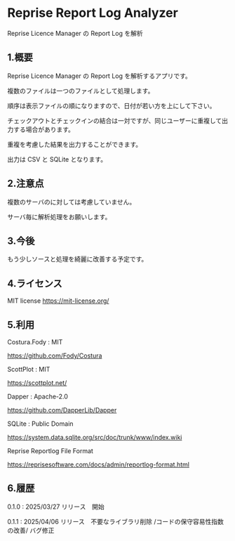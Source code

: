 ﻿# Reprise Report Log Analyzer

Reprise Licence Manager の Report Log を解析

## 1.概要

Reprise Licence Manager の Report Log を解析するアプリです。

複数のファイルは一つのファイルとして処理します。

順序は表示ファイルの順になりますので、日付が若い方を上にして下さい。

チェックアウトとチェックインの結合は一対ですが、同じユーザーに重複して出力する場合があります。

重複を考慮した結果を出力することができます。

出力は CSV と SQLite となります。


## 2.注意点

複数のサーバのに対しては考慮していません。

サーバ毎に解析処理をお願いします。

## 3.今後

もう少しソースと処理を綺麗に改善する予定です。

## 4.ライセンス

MIT license https://mit-license.org/

## 5.利用

Costura.Fody : MIT

 https://github.com/Fody/Costura

ScottPlot : MIT

 https://scottplot.net/

Dapper : Apache-2.0

 https://github.com/DapperLib/Dapper

SQLite : Public Domain

 https://system.data.sqlite.org/src/doc/trunk/www/index.wiki


Reprise Reportlog File Format

 https://reprisesoftware.com/docs/admin/reportlog-format.html

## 6.履歴

 0.1.0  : 2025/03/27 リリース　開始

 0.1.1  : 2025/04/06 リリース　不要なライブラリ削除 /コードの保守容易性指数の改善/ バグ修正